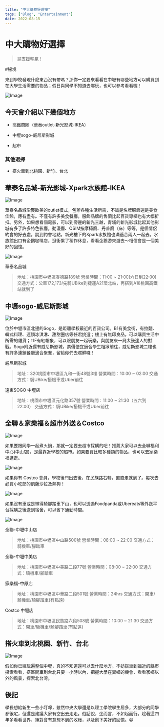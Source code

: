 ```yaml
---
title: "中大購物好選擇"
tags: ["Blog", "Entertainment"]
date: 2022-08-15
---
```

# 中大購物好選擇

> 請支援輸贏！





#秘境



來到學校發現什麼東西沒有帶嗎？那你一定要來看看在中壢有哪些地方可以購買到在大學生活需要的物品；假日與同學不知道去哪玩，也可以參考看看喔！

![Image](https://raw.githubusercontent.com/NCU-FRESH/2024-blog/main/images/20240717_204256_image.jpg)

## 今天會介紹以下幾個地方

- 高鐵商圈（華泰outlet-新光影城-IKEA）

- 中壢sogo-威尼斯影城

- 超市

### 其他選擇

- 搭火車到北桃園、新竹、台北

## 華泰名品城-新光影城-Xpark水族館-IKEA

![Image](https://raw.githubusercontent.com/NCU-FRESH/2024-blog/main/images/20240717_204311_image.jpg)

華泰名品城沿襲歐美的outlet模式，包辦各種生活所需，不論是名牌服飾還是美食佳餚，應有盡有。不僅有許多美食餐廳，服飾品牌的售價比起百貨專櫃也有大幅折扣。另外，如果想看個電影，可以到旁邊的新光三越，青埔的新光影城比起其他影城有多了許多特色影廳，動漫廳、OSIM按摩椅廳、丹普廳（床）等等，是個情侶約會的好去處。說到約會地點，新光樓下的Xpark水族館也滿適合兩人一起去。水族館出口有企鵝咖啡店，逛街累了稍作休息，看看企鵝游來游去～相信會是一個美好的回憶。

![Image](https://raw.githubusercontent.com/NCU-FRESH/2024-blog/main/images/20240717_204322_image.jpg)

華泰名品城

> 地址：桃園市中壢區春德路189號
營業時間：11:00 ~ 21:00(六日到22:00)
交通方式：公車172,173/先騎UBike到捷運A21環北站，再搭到A18桃園高鐵站就到了

## 中壢sogo-威尼斯影城

![Image](https://raw.githubusercontent.com/NCU-FRESH/2024-blog/main/images/20240717_204337_image.jpg)

位於中壢市區北邊的Sogo，是距離學校最近的百貨公司。B1有美食街，有拉麵、韓式料理、連鎖冰淇淋、甜甜圈店等任君挑選；樓上有無印良品，可以購買生活中所需的雜貨；11F有紅帽象，可以跟朋友一起玩樂，與朋友來一局太鼓達人的對戰。Sogo附近還有威尼斯影城，票價便宜適合學生相揪前往，威尼斯影城二樓也有許多連鎖餐廳適合聚餐，留給你們去嚐鮮囉！

威尼斯影城

> 地址：320桃園市中壢區九和一街48號3樓
營業時間：10:00 ~ 02:00
交通方式：騎UBike/搭機車或Uber前往

遠東SOGO 中壢店

> 地址：桃園市中壢區元化路357號
營業時間：11:00 ~ 21:30（五六到22:00）
交通方式：騎UBike/搭機車或Uber前往

## 全聯＆家樂福＆超市外送＆Costco

![Image](https://raw.githubusercontent.com/NCU-FRESH/2024-blog/main/images/20240717_204350_image.jpg)

如果要跟同學一起煮火鍋，那就一定要去超市採購的吧！推薦大家可以去全聯福利中心(中山店)，是最靠近學校的超市。如果要買比較多種類的物品，也可以去家樂福逛逛。

![Image](https://raw.githubusercontent.com/NCU-FRESH/2024-blog/main/images/20240717_204403_image.jpg)

如果你有 Costco 會員，學校後門出去後，在民族路右轉，直直走就到了。每次去必買小吃部的凱薩沙拉及熱狗！

![Image](https://raw.githubusercontent.com/NCU-FRESH/2024-blog/main/images/20240717_204408_image.jpg)

如果沒有車或是懶得騎腳踏車下山，也可以透過Foodpanda或Ubereats等外送平台採購之後送到宿舍，可以省下通勤時間。

![Image](https://raw.githubusercontent.com/NCU-FRESH/2024-blog/main/images/20240717_204413_image.jpg)

全聯-中壢中山店

> 地址：桃園市中壢區中山路500號
營業時間：08:00 ~ 22:00
交通方式：騎機車/腳踏車

全聯-中壢中美店

> 地址：桃園市中壢區中美路二段77號
營業時間：08:00 ~ 22:00
交通方式：騎機車/腳踏車

家樂福-中原店

> 地址：桃園市中壢區中華路二段501號
營業時間：24hrs
交通方式：開車/騎機車/騎腳踏車(有點遠)

Costco 中壢店

> 地址：桃園市中壢區民族路六段508號
營業時間：10:00 ~ 21:30
交通方式：開車/騎機車/騎腳踏車(有點遠)

## 搭火車到北桃園、新竹、台北

![Image](https://raw.githubusercontent.com/NCU-FRESH/2024-blog/main/images/20240717_204417_image.jpg)

假如你已經玩遍整個中壢，真的不知道還可以去什麼地方，不妨搭車到臨近的縣市探索看看，搭區間車到台北只要一小時以內，把握大學在異鄉的機會，看看家鄉以外的風景，探索北台灣。

## 後記

學長想給新生一些小叮嚀，雖然中央大學還是以理工學院學生居多，大部分的同學都很宅，但還是建議大家有空出去走走。俗話說，坐而言，不如起而行。趁著這四年多看看世界，絕對會有意想不到的收穫，以及創下美好的回憶。😁





